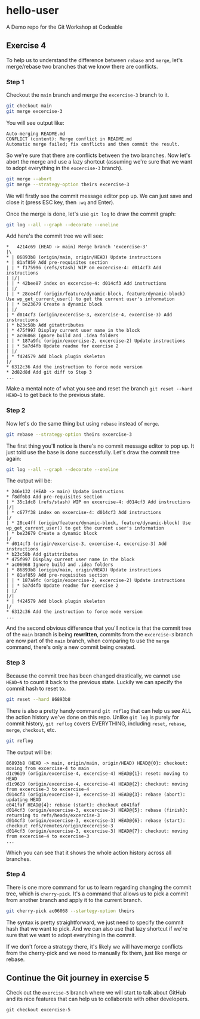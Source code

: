 # hello-user
A Demo repo for the Git Workshop at Codeable

## Exercise 4
To help us to understand the difference between `rebase` and `merge`, let's merge/rebase two branches that we know there are conflicts.

### Step 1
Checkout the `main` branch and merge the `excercise-3` branch to it.

```bash
git checkout main
git merge excercise-3
```

You will see output like:
```
Auto-merging README.md
CONFLICT (content): Merge conflict in README.md
Automatic merge failed; fix conflicts and then commit the result.
```
So we're sure that there are conflicts between the two branches. Now let's abort the merge and use a lazy shortcut (assuming we're sure that we want to adopt everything in the `excercise-3` branch).

```bash
git merge --abort
git merge --strategy-option theirs excercise-3
```
We will firstly see the commit message editor pop up. We can just save and close it (press ESC key, then `:wq` and Enter).

Once the merge is done, let's use `git log` to draw the commit graph:

```bash
git log --all --graph --decorate --oneline
```
Add here's the commit tree we will see:
```
*   4214c69 (HEAD -> main) Merge branch 'excercise-3'
|\
* | 86893b8 (origin/main, origin/HEAD) Update instructions
* | 81af859 Add pre-requisites section
| | * f175996 (refs/stash) WIP on excercise-4: d014cf3 Add instructions
| |/|
| | * 42bee87 index on excercise-4: d014cf3 Add instructions
| |/
| | * 28ce4ff (origin/feature/dynamic-block, feature/dynamic-block) Use wp_get_current_user() to get the current user's information
| | * be23679 Create a dynamic block
| |/
| * d014cf3 (origin/excercise-3, excercise-4, excercise-3) Add instructions
| * b23c58b Add gitattributes
| * 475f997 Display current user name in the block
| * ac06068 Ignore build and .idea folders
| | * 187a9fc (origin/excercise-2, excercise-2) Update instructions
| | * 5a7d4fb Update readme for exercise 2
| |/
| * f424579 Add block plugin skeleton
|/
* 6312c36 Add the instruction to force node version
* 2d82d8d Add git diff to Step 3
...
```

Make a mental note of what you see and reset the branch `git reset --hard HEAD~1` to get back to the previous state.

### Step 2
Now let's do the same thing but using `rebase` instead of `merge`.

```bash
git rebase --strategy-option theirs excercise-3
```
The first thing you'll notice is there's no commit message editor to pop up. It
just told use the base is done successfully. Let's draw the commit tree again:

```bash
git log --all --graph --decorate --oneline
```
The output will be:
```
* 246e132 (HEAD -> main) Update instructions
* f8df6b3 Add pre-requisites section
| * 35c1dc8 (refs/stash) WIP on excercise-4: d014cf3 Add instructions
|/|
| * c677f38 index on excercise-4: d014cf3 Add instructions
|/
| * 28ce4ff (origin/feature/dynamic-block, feature/dynamic-block) Use wp_get_current_user() to get the current user's information
| * be23679 Create a dynamic block
|/
* d014cf3 (origin/excercise-3, excercise-4, excercise-3) Add instructions
* b23c58b Add gitattributes
* 475f997 Display current user name in the block
* ac06068 Ignore build and .idea folders
| * 86893b8 (origin/main, origin/HEAD) Update instructions
| * 81af859 Add pre-requisites section
| | * 187a9fc (origin/excercise-2, excercise-2) Update instructions
| | * 5a7d4fb Update readme for exercise 2
| |/
|/|
* | f424579 Add block plugin skeleton
|/
* 6312c36 Add the instruction to force node version
...
```
And the second obvious difference that you'll notice is that the commit tree of the `main` branch is being **rewritten**, commits from the `excercise-3` branch are now part of the `main` branch, when comparing to use the `merge` command, there's only a new commit being created.

### Step 3
Because the commit tree has been changed drastically, we cannot use `HEAD~N` to count it back to the previous state. Luckily we can specify the commit hash to reset to.

```bash
git reset --hard 86893b8
```
There is also a pretty handy command `git reflog` that can help us see ALL the action history we've done on this repo. Unlike `git log` is purely for commit history, `git reflog` covers EVERYTHING, including `reset`, `rebase`, `merge`, `checkout`, etc.

```bash
git reflog
```
The output will be:
```
86893b8 (HEAD -> main, origin/main, origin/HEAD) HEAD@{0}: checkout: moving from excercise-4 to main
d1c9619 (origin/excercise-4, excercise-4) HEAD@{1}: reset: moving to HEAD
d1c9619 (origin/excercise-4, excercise-4) HEAD@{2}: checkout: moving from excercise-3 to excercise-4
d014cf3 (origin/excercise-3, excercise-3) HEAD@{3}: rebase (abort): updating HEAD
e041faf HEAD@{4}: rebase (start): checkout e041faf
d014cf3 (origin/excercise-3, excercise-3) HEAD@{5}: rebase (finish): returning to refs/heads/excercise-3
d014cf3 (origin/excercise-3, excercise-3) HEAD@{6}: rebase (start): checkout refs/remotes/origin/excercise-3
d014cf3 (origin/excercise-3, excercise-3) HEAD@{7}: checkout: moving from excercise-4 to excercise-3
...
```
Which you can see that it shows the whole action history across all branches.

### Step 4
There is one more command for us to learn regarding changing the commit tree, which is `cherry-pick`. It's a command that allows us to pick a commit from another branch and apply it to the current branch.

```bash
git cherry-pick ac06068 --startegy-option theirs
```
The syntax is pretty straightforward, we just need to specify the commit hash that we want to pick. And we can also use that lazy shortcut if we're sure that we want to adopt everything in the commit.

If we don't force a strategy there, it's likely we will have merge conflicts from the cherry-pick and we need to manually fix them, just like merge or rebase.

## Continue the Git journey in exercise 5
Check out the `exercise-5` branch where we will start to talk about GitHub and its nice features that can help us to collaborate with other developers.
```shell
git checkout excercise-5
```
